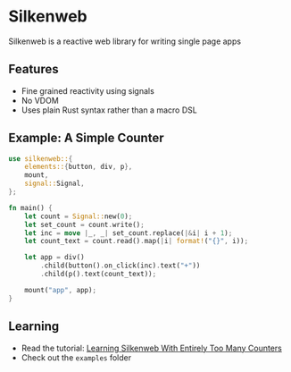 # Silkenweb

Silkenweb is a reactive web library for writing single page apps

## Features

- Fine grained reactivity using signals
- No VDOM
- Uses plain Rust syntax rather than a macro DSL

## Example: A Simple Counter

```rust
use silkenweb::{
    elements::{button, div, p},
    mount,
    signal::Signal,
};

fn main() {
    let count = Signal::new(0);
    let set_count = count.write();
    let inc = move |_, _| set_count.replace(|&i| i + 1);
    let count_text = count.read().map(|i| format!("{}", i));

    let app = div()
        .child(button().on_click(inc).text("+"))
        .child(p().text(count_text));

    mount("app", app);
}
```

## Learning

- Read the tutorial: [Learning Silkenweb With Entirely Too Many Counters](https://silkenweb.netlify.app/)
- Check out the `examples` folder
